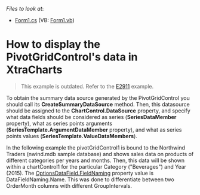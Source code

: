 <!-- default file list -->
*Files to look at*:

* [Form1.cs](./CS/Form1.cs) (VB: [Form1.vb](./VB/Form1.vb))
<!-- default file list end -->
# How to display the PivotGridControl's data in XtraCharts


> This example is outdated. Refer to the [E2911](https://github.com/DevExpress-Examples/how-to-visualize-pivot-grid-data-via-the-xtracharts-suite-e2911) example.


To obtain the summary data source generated by the PivotGridControl you should call its <strong>CreateSummaryDataSource</strong> method. Then, this datasource should be assigned to the **ChartControl.DataSource** property, and specify what data fields should be considered as series (**SeriesDataMember** property), what as series points arguments (**SeriesTemplate.ArgumentDataMember** property), and what as series points values (**SeriesTemplate.ValueDataMembers**).

In the following example the pivotGridControl1 is bound to the Northwind Traders (nwind.mdb sample database) and shows sales data on products of different categories per years and months. Then, this data will be shown within a chartControl1 for the particular Category ("Beverages") and Year (2015). The [OptionsDataField.FieldNaming](https://docs.devexpress.com/CoreLibraries/DevExpress.XtraPivotGrid.PivotGridOptionsDataField.FieldNaming) property value is DataFieldNaming.Name. This was done to differentiate between two OrderMonth columns with different GroupIntervals.